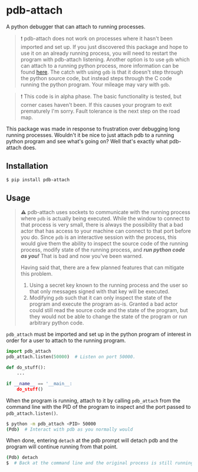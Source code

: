 # pdb-attach #

A python debugger that can attach to running processes.

> :exclamation: pdb-attach does not work on processes where it hasn't been imported and set up. If you just discovered this package and hope to use it on an already running process, you will need to restart the program with pdb-attach listening. Another option is to use `gdb` which can attach to a running python process, more information can be found [here](https://wiki.python.org/moin/DebuggingWithGdb). The catch with using `gdb` is that it doesn't step through the python source code, but instead steps through the C code running the python program. Your mileage may vary with `gdb`.

> :exclamation: This code is in alpha phase. The basic functionality is tested, but corner cases haven't been. If this causes your program to exit prematurely I'm sorry. Fault tolerance is the next step on the road map.

This package was made in response to frustration over debugging long running processes. Wouldn't it be nice to just attach pdb to a running python program and see what's going on? Well that's exactly what pdb-attach does.

## Installation ##

```bash
$ pip install pdb-attach
```

## Usage ##

> :warning: pdb-attach uses sockets to communicate with the running process where `pdb` is actually being executed. While the window to connect to that process is very small, there is always the possibility that a bad actor that has access to your machine can connect to that port before you do. Since `pdb` is an interactive session with the process, this would give them the ability to inspect the source code of the running process, modify state of the running process, and **_run python code as you!_** That is bad and now you've been warned.
>
> Having said that, there are a few planned features that can mitigate this problem.
> 1. Using a secret key known to the running process and the user so that only messages signed with that key will be executed.
> 1. Modifying `pdb` such that it can only inspect the state of the program and execute the program as-is. Granted a bad actor could still read the source code and the state of the program, but they would not be able to change the state of the program or run arbitrary python code.

`pdb_attach` must be imported and set up in the python program of interest in order for a user to attach to the running program.

```python
import pdb_attach
pdb_attach.listen(50000)  # Listen on port 50000.

def do_stuff():
    ...

if __name__ == '__main__:
    do_stuff()
```

When the program is running, attach to it by calling `pdb_attach` from the command line with the PID of the program to inspect and the port passed to `pdb_attach.listen()`.

```bash
$ python -m pdb_attach <PID> 50000
(Pdb)  # Interact with pdb as you normally would
```

When done, entering `detach` at the pdb prompt will detach pdb and the program will continue running from that point.

```bash
(Pdb) detach
$  # Back at the command line and the original process is still running!
```
